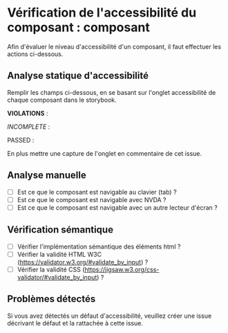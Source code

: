# Vérification de l'accessibilité du composant : composant

Afin d'évaluer le niveau d'accessibilité d'un composant, il faut effectuer les actions ci-dessous.

## Analyse statique d'accessibilité

Remplir les champs ci-dessous, en se basant sur l'onglet accessibilité de chaque composant dans le storybook.

**VIOLATIONS** : 

*INCOMPLETE* :

PASSED :

En plus mettre une capture de l'onglet en commentaire de cet issue.

## Analyse manuelle

- [ ] Est ce que le composant est navigable au clavier (tab) ?
- [ ] Est ce que le composant est navigable avec NVDA ?
- [ ] Est ce que le composant est navigable avec un autre lecteur d'écran ?
## Vérification sémantique

- [ ] Vérifier l'implémentation sémantique des éléments html ?
- [ ] Vérifier la validité HTML W3C (https://validator.w3.org/#validate_by_input) ?
- [ ] Vérifier la validité CSS (https://jigsaw.w3.org/css-validator/#validate_by_input) ?

## Problèmes détectés

Si vous avez détectés un défaut d'accessibilité, veuillez créer une issue décrivant le défaut et la rattachée à cette issue.
